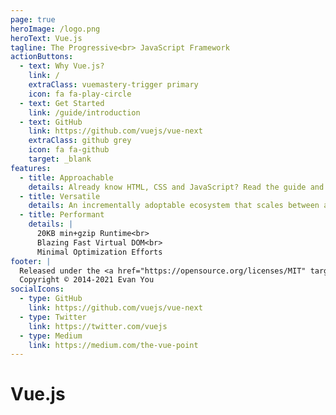```yaml
---
page: true
heroImage: /logo.png
heroText: Vue.js
tagline: The Progressive<br> JavaScript Framework
actionButtons:
  - text: Why Vue.js?
    link: /
    extraClass: vuemastery-trigger primary
    icon: fa fa-play-circle
  - text: Get Started
    link: /guide/introduction
  - text: GitHub
    link: https://github.com/vuejs/vue-next
    extraClass: github grey
    icon: fa fa-github
    target: _blank
features:
  - title: Approachable
    details: Already know HTML, CSS and JavaScript? Read the guide and start building things in no time!
  - title: Versatile
    details: An incrementally adoptable ecosystem that scales between a library and a full-featured framework.
  - title: Performant
    details: |
      20KB min+gzip Runtime<br>
      Blazing Fast Virtual DOM<br>
      Minimal Optimization Efforts
footer: |
  Released under the <a href="https://opensource.org/licenses/MIT" target="_blank" rel="noopener">MIT License</a><br>
  Copyright © 2014-2021 Evan You
socialIcons:
  - type: GitHub
    link: https://github.com/vuejs/vue-next
  - type: Twitter
    link: https://twitter.com/vuejs
  - type: Medium
    link: https://medium.com/the-vue-point
---
```


# Vue.js